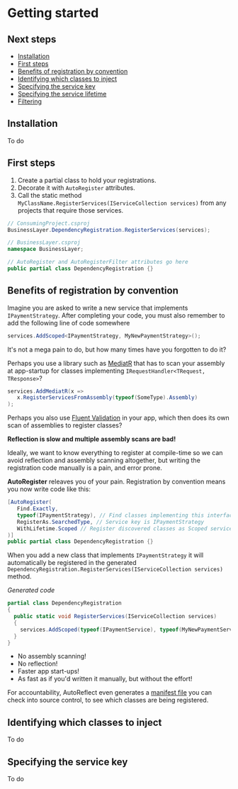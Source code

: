 # Getting started

## Next steps

* [Installation](#installation)
* [First steps](#first-steps)
* [Benefits of registration by convention](#benefits-of-registration-by-convention)
* [Identifying which classes to inject](#search-criteria)
* [Specifying the service key](#specifying-the-service-key)
* [Specifying the service lifetime](#specifying-the-service-lifetime)
* [Filtering](#filtering)

<a name="installation"></a>
## Installation
To do

<a name="first-steps"></a>
## First steps
1. Create a partial class to hold your registrations.
1. Decorate it with `AutoRegister` attributes.
1. Call the static method `MyClassName.RegisterServices(IServiceCollection services)`
   from any projects that require those services.

```c#
// ConsumingProject.csproj
BusinessLayer.DependencyRegistration.RegisterServices(services);

// BusinessLayer.csproj
namespace BusinessLayer;

// AutoRegister and AutoRegisterFilter attributes go here
public partial class DependencyRegistration {}
```

<a id="benefits-of-registration-by-convention"></a>
## Benefits of registration by convention
Imagine you are asked to write a new service that implements `IPaymentStrategy`. After
completing your code, you must also remember to add the following line of code somewhere

```c#
services.AddScoped<IPaymentStrategy, MyNewPaymentStrategy>();
```

It's not a mega pain to do, but how many times have you forgotten to do it?

Perhaps you use a library such as [MediatR](https://github.com/jbogard/MediatR) that has to
scan your assembly at app-startup for classes implementing `IRequestHandler<TRequest, TResponse>`?

```c#
services.AddMediatR(x =>
   x.RegisterServicesFromAssembly(typeof(SomeType).Assembly)
);
```

Perhaps you also use [Fluent Validation](https://github.com/FluentValidation/FluentValidation) in
your app, which then does its own scan of assemblies to register classes?

**Reflection is slow and multiple assembly scans are bad!**

Ideally, we want to know everything to register at compile-time so we can avoid
reflection and assembly scanning altogether, but writing the registration code
manually is a pain, and error prone.

**AutoRegister** releaves you of your pain. Registration by convention means you
now write code like this:

```c#
[AutoRegister(
   Find.Exactly,
   typeof(IPaymentStrategy), // Find classes implementing this interface
   RegisterAs.SearchedType, // Service key is IPaymentStrategy
   WithLifetime.Scoped // Register discovered classes as Scoped services
)]
public partial class DependencyRegistration {}
```

When you add a new class that implements `IPaymentStrategy` it will automatically
be registered in the generated `DependencyRegistration.RegisterServices(IServiceCollection services)`
method.

*Generated code*
```c#
partial class DependencyRegistration
{
  public static void RegisterServices(IServiceCollection services)
  {
    services.AddScoped(typeof(IPaymentService), typeof(MyNewPaymentServiceClass));
  }
}
```
* No assembly scanning!
* No reflection!
* Faster app start-ups!
* As fast as if you'd written it manually, but without the effort!

For accountability, AutoReflect even generates a
[manifest file](./source-control.md) you can check into source control, to
see which classes are being registered.

<a id="search-criteria"></a>
## Identifying which classes to inject
To do

<a id="specifying-the-service-key"></a>
## Specifying the service key
To do


